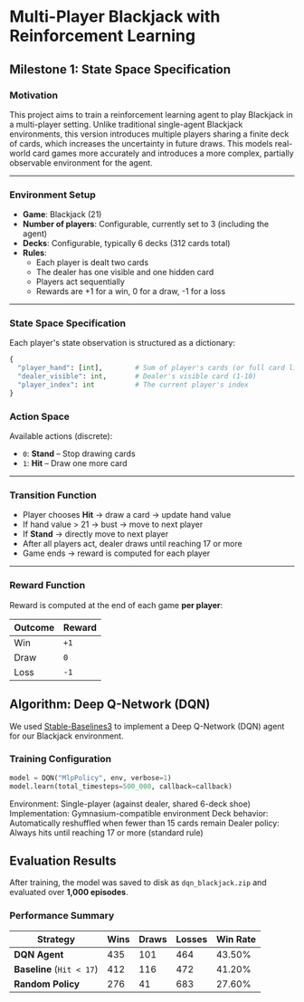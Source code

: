 #  Multi-Player Blackjack with Reinforcement Learning

## Milestone 1: State Space Specification

###  Motivation

This project aims to train a reinforcement learning agent to play Blackjack in a multi-player setting. Unlike traditional single-agent Blackjack environments, this version introduces multiple players sharing a finite deck of cards, which increases the uncertainty in future draws. This models real-world card games more accurately and introduces a more complex, partially observable environment for the agent.

---

###  Environment Setup

- **Game**: Blackjack (21)  
- **Number of players**: Configurable, currently set to 3 (including the agent)  
- **Decks**: Configurable, typically 6 decks (312 cards total)  
- **Rules**:
  - Each player is dealt two cards  
  - The dealer has one visible and one hidden card  
  - Players act sequentially  
  - Rewards are +1 for a win, 0 for a draw, -1 for a loss  

---

###  State Space Specification

Each player's state observation is structured as a dictionary:

```python
{
  "player_hand": [int],        # Sum of player's cards (or full card list)
  "dealer_visible": int,       # Dealer's visible card (1-10)
  "player_index": int          # The current player's index
}
```
### Action Space

Available actions (discrete):

- `0`: **Stand** – Stop drawing cards  
- `1`: **Hit** – Draw one more card  

---

###  Transition Function

- Player chooses **Hit** → draw a card → update hand value  
- If hand value > 21 → bust → move to next player  
- If **Stand** → directly move to next player  
- After all players act, dealer draws until reaching 17 or more  
- Game ends → reward is computed for each player  

---

###  Reward Function

Reward is computed at the end of each game **per player**:

| Outcome        | Reward |
|----------------|--------|
| Win            | `+1`   |
| Draw           | `0`    |
| Loss           | `-1`   |

## Algorithm: Deep Q-Network (DQN)

We used [Stable-Baselines3](https://github.com/DLR-RM/stable-baselines3) to implement a Deep Q-Network (DQN) agent for our Blackjack environment.

### Training Configuration

```python
model = DQN("MlpPolicy", env, verbose=1)
model.learn(total_timesteps=500_000, callback=callback)
```
Environment: Single-player (against dealer, shared 6-deck shoe)
Implementation: Gymnasium-compatible environment
Deck behavior: Automatically reshuffled when fewer than 15 cards remain
Dealer policy: Always hits until reaching 17 or more (standard rule)

## Evaluation Results

After training, the model was saved to disk as `dqn_blackjack.zip` and evaluated over **1,000 episodes**.

### Performance Summary

| Strategy         | Wins | Draws | Losses | Win Rate |
|------------------|------|-------|--------|----------|
| **DQN Agent**     | 435  | 101    | 464    | 43.50%   |
| **Baseline** (`Hit < 17`) | 412  | 116   | 472    | 41.20%   |
| **Random Policy** | 276  | 41    | 683    | 27.60%   |
